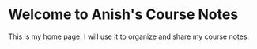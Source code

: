 # Welcome to Anish's Course Notes

This is my home page. I will use it to organize and share my course notes.